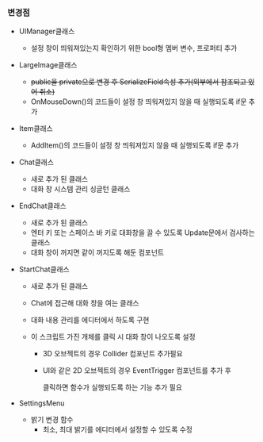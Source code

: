 ### 변경점

* UIManager클래스
  * 설정 창이 띄워져있는지 확인하기 위한 bool형 멤버 변수, 프로퍼티 추가



* LargeImage클래스
  * ~~public을 private으로 변경 후 SerializeField속성 추가(외부에서 참조되고 있어 취소)~~
  * OnMouseDown()의 코드들이 설정 창 띄워져있지 않을 때 실행되도록 if문 추가



* Item클래스
  * AddItem()의 코드들이 설정 창 띄워져있지 않을 때 실행되도록 if문 추가



* Chat클래스
  * 새로 추가 된 클래스
  * 대화 창 시스템 관리 싱글턴 클래스



* EndChat클래스
  * 새로 추가 된 클래스
  * 엔터 키 또는 스페이스 바 키로 대화창을 끌 수 있도록 Update문에서 검사하는 클래스
  * 대화 창이 꺼지면 같이 꺼지도록 해둔 컴포넌트



* StartChat클래스

  * 새로 추가 된 클래스

  * Chat에 접근해 대화 창을 여는 클래스

  * 대화 내용 관리를 에디터에서 하도록 구현

  * 이 스크립트 가진 개체를 클릭 시 대화 창이 나오도록 설정

    * 3D 오브젝트의 경우 Collider 컴포넌트 추가필요

    * UI와 같은 2D 오브젝트의 경우 EventTrigger 컴포넌트를 추가 후

      클릭하면 함수가 실행되도록 하는 기능 추가 필요



* SettingsMenu
  * 밝기 변경 함수
    * 최소, 최대 밝기를 에디터에서 설정할 수 있도록 수정





